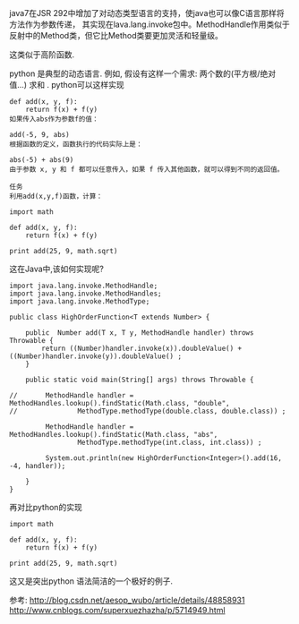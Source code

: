 java7在JSR 292中增加了对动态类型语言的支持，使java也可以像C语言那样将方法作为参数传递，
其实现在lava.lang.invoke包中。MethodHandle作用类似于反射中的Method类，但它比Method类要更加灵活和轻量级。

这类似于高阶函数.

python 是典型的动态语言. 例如, 假设有这样一个需求: 两个数的(平方根/绝对值...) 求和 . python可以这样实现
```
def add(x, y, f):
    return f(x) + f(y)
如果传入abs作为参数f的值：

add(-5, 9, abs)
根据函数的定义，函数执行的代码实际上是：

abs(-5) + abs(9)
由于参数 x, y 和 f 都可以任意传入，如果 f 传入其他函数，就可以得到不同的返回值。

任务
利用add(x,y,f)函数，计算：

import math

def add(x, y, f):
    return f(x) + f(y)

print add(25, 9, math.sqrt)
```

这在Java中,该如何实现呢?

```
import java.lang.invoke.MethodHandle;
import java.lang.invoke.MethodHandles;
import java.lang.invoke.MethodType;

public class HighOrderFunction<T extends Number> {

	public  Number add(T x, T y, MethodHandle handler) throws Throwable {
		return ((Number)handler.invoke(x)).doubleValue() + ((Number)handler.invoke(y)).doubleValue() ;
	}

	public static void main(String[] args) throws Throwable {

//		 MethodHandle handler =  MethodHandles.lookup().findStatic(Math.class, "double",
//				 MethodType.methodType(double.class, double.class)) ;

		 MethodHandle handler =  MethodHandles.lookup().findStatic(Math.class, "abs",
				 MethodType.methodType(int.class, int.class)) ;

		 System.out.println(new HighOrderFunction<Integer>().add(16, -4, handler));

	}
}
```
再对比python的实现
```
import math

def add(x, y, f):
    return f(x) + f(y)

print add(25, 9, math.sqrt)
```

这又是突出python 语法简洁的一个极好的例子.

参考:
http://blog.csdn.net/aesop_wubo/article/details/48858931
http://www.cnblogs.com/superxuezhazha/p/5714949.html